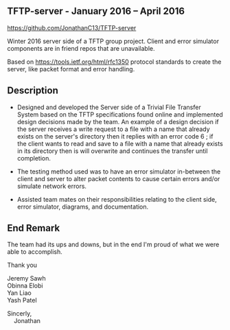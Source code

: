 ## TFTP-server - January 2016 – April 2016
https://github.com/JonathanC13/TFTP-server

Winter 2016 server side of a TFTP group project. Client and error simulator components are in friend repos that are unavailable.

Based on https://tools.ietf.org/html/rfc1350 protocol standards to create the server, like packet format and error handling.

## Description

-	Designed and developed the Server side of a Trivial File Transfer System based on the TFTP specifications found online and implemented design decisions made by the team. An example of a design decision if the server receives a write request to a file with a name that already exists on the server's directory then it replies with an error code 6 ; if the client wants to read and save to a file with a name that already exists in its directory then is will overwrite and continues the transfer until completion.

-	The testing method used was to have an error simulator in-between the client and server to alter packet contents to cause certain errors and/or simulate network errors.

-	Assisted team mates on their responsibilities relating to the client side, error simulator, diagrams, and documentation.

## End Remark

The team had its ups and downs, but in the end I'm proud of what we were able to accomplish. 

Thank you

Jeremy Sawh <br/>
Obinna Elobi <br/>
Yan Liao <br/>
Yash Patel <br/>

Sincerly, <br/>
&nbsp;&nbsp;&nbsp;&nbsp;Jonathan
